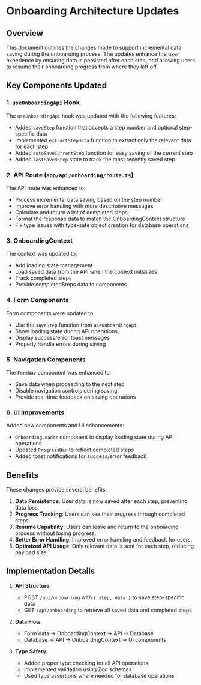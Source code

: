 # Onboarding Architecture Updates

## Overview

This document outlines the changes made to support incremental data saving during the onboarding process. The updates enhance the user experience by ensuring data is persisted after each step, and allowing users to resume their onboarding progress from where they left off.

## Key Components Updated

### 1. `useOnboardingApi` Hook

The `useOnboardingApi` hook was updated with the following features:
- Added `saveStep` function that accepts a step number and optional step-specific data
- Implemented `extractStepData` function to extract only the relevant data for each step
- Added `autoSaveCurrentStep` function for easy saving of the current step
- Added `lastSavedStep` state to track the most recently saved step

### 2. API Route (`app/api/onboarding/route.ts`)

The API route was enhanced to:
- Process incremental data saving based on the step number
- Improve error handling with more descriptive messages
- Calculate and return a list of completed steps
- Format the response data to match the OnboardingContext structure
- Fix type issues with type-safe object creation for database operations

### 3. OnboardingContext

The context was updated to:
- Add loading state management
- Load saved data from the API when the context initializes
- Track completed steps
- Provide completedSteps data to components

### 4. Form Components

Form components were updated to:
- Use the `saveStep` function from `useOnboardingApi`
- Show loading state during API operations
- Display success/error toast messages
- Properly handle errors during saving

### 5. Navigation Components

The `FormNav` component was enhanced to:
- Save data when proceeding to the next step
- Disable navigation controls during saving
- Provide real-time feedback on saving operations

### 6. UI Improvements

Added new components and UI enhancements:
- `OnboardingLoader` component to display loading state during API operations
- Updated `ProgressBar` to reflect completed steps
- Added toast notifications for success/error feedback

## Benefits

These changes provide several benefits:

1. **Data Persistence**: User data is now saved after each step, preventing data loss.
2. **Progress Tracking**: Users can see their progress through completed steps.
3. **Resume Capability**: Users can leave and return to the onboarding process without losing progress.
4. **Better Error Handling**: Improved error handling and feedback for users.
5. **Optimized API Usage**: Only relevant data is sent for each step, reducing payload size.

## Implementation Details

1. **API Structure**:
   - POST `/api/onboarding` with `{ step, data }` to save step-specific data
   - GET `/api/onboarding` to retrieve all saved data and completed steps

2. **Data Flow**:
   - Form data → OnboardingContext → API → Database
   - Database → API → OnboardingContext → UI components

3. **Type Safety**:
   - Added proper type checking for all API operations
   - Implemented validation using Zod schemas
   - Used type assertions where needed for database operations
